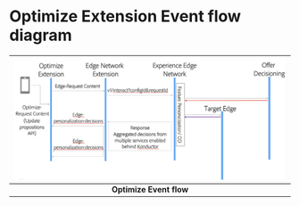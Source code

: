 # Optimize Extension Event flow diagram

| ![Optimize Event Flow](../assets/optimize-event-flow.png?raw=true) |
| :---: |
| **Optimize Event flow** |

